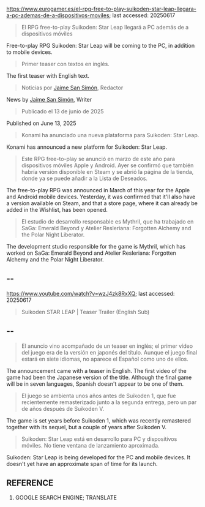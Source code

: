 https://www.eurogamer.es/el-rpg-free-to-play-suikoden-star-leap-llegara-a-pc-ademas-de-a-dispositivos-moviles; last accessed: 20250617

> El RPG free-to-play Suikoden: Star Leap llegará a PC además de a dispositivos móviles

Free-to-play RPG Suikoden: Star Leap will be coming to the PC, in addition to mobile devices.

> Primer teaser con textos en inglés.

The first teaser with English text.

> Noticias por [Jaime San Simón](https://www.eurogamer.es/authors/jaime-san-simon), Redactor

News by [Jaime San Simón](https://www.eurogamer.es/authors/jaime-san-simon), Writer

> Publicado el 13 de junio de 2025

Published on June 13, 2025

> Konami ha anunciado una nueva plataforma para Suikoden: Star Leap.

Konami has announced a new platform for Suikoden: Star Leap.

> Este RPG free-to-play se anunció en marzo de este año para dispositivos móviles Apple y Android. Ayer se confirmó que también habría versión disponible en Steam y se abrió la página de la tienda, donde ya se puede añadir a la Lista de Deseados.

The free-to-play RPG was announced in March of this year for the Apple and Android mobile devices. Yesterday, it was confirmed that it'll also have a version available on Steam, and that a store page, where it can already be added in the Wishlist, has been opened.

> El estudio de desarrollo responsable es Mythril, que ha trabajado en SaGa: Emerald Beyond y Atelier Resleriana: Forgotten Alchemy and the Polar Night Liberator. 

The development studio responsible for the game is Mythril, which has worked on SaGa: Emerald Beyond and Atelier Resleriana: Forgotten Alchemy and the Polar Night Liberator. 

## --

https://www.youtube.com/watch?v=wzJ4zk8RxXQ; last accessed: 20250617

> Suikoden STAR LEAP | Teaser Trailer (English Sub)

## --

> El anuncio vino acompañado de un teaser en inglés; el primer vídeo del juego era de la versión en japonés del título. Aunque el juego final estará en siete idiomas, no aparece el Español como uno de ellos.

The announcement came with a teaser in English. The first video of the game had been the Japanese version of the title. Although the final game will be in seven languages, Spanish doesn't appear to be one of them.

> El juego se ambienta unos años antes de Suikoden 1, que fue recientemente remasterizado junto a la segunda entrega, pero un par de años después de Suikoden V.

The game is set years before Suikoden 1, which was recently remastered together with its sequel, but a couple of years after Suikoden V.

> Suikoden: Star Leap está en desarrollo para PC y dispositivos móviles. No tiene ventana de lanzamiento aproximada. 

Suikoden: Star Leap is being developed for the PC and mobile devices. It doesn't yet have an approximate span of time for its launch.

## REFERENCE

1) GOOGLE SEARCH ENGINE; TRANSLATE
